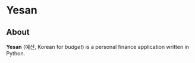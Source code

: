 # Yesan

## About

**Yesan** (예산, Korean for *budget*) is a personal finance application written in Python.
